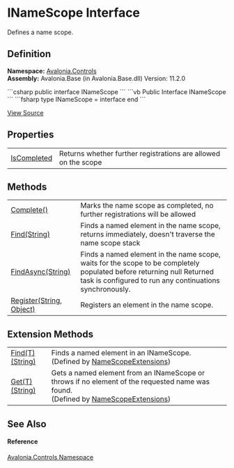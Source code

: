 # INameScope Interface


Defines a name scope.



## Definition
**Namespace:** <a href="N_Avalonia_Controls">Avalonia.Controls</a>  
**Assembly:** Avalonia.Base (in Avalonia.Base.dll) Version: 11.2.0

<Tabs groupId="api-code-preview">
<TabItem value="csharp" label="C#">
```csharp
public interface INameScope
```
</TabItem>
<TabItem value="vb" label="VB">
```vb
Public Interface INameScope
```
</TabItem>
<TabItem value="fsharp" label="F#">
```fsharp
type INameScope = interface end
```
</TabItem>
</Tabs>



<a href="https://github.com/AvaloniaUI/Avalonia/tree/master/src/Avalonia.Base/Controls/INameScope.cs" title="View the source code">View Source</a>



## Properties
<table>
<tr>
<td><a href="P_Avalonia_Controls_INameScope_IsCompleted">IsCompleted</a></td>
<td>Returns whether further registrations are allowed on the scope</td>
</tr>
</table>

## Methods
<table>
<tr>
<td><a href="M_Avalonia_Controls_INameScope_Complete">Complete()</a></td>
<td>Marks the name scope as completed, no further registrations will be allowed</td>
</tr>
<tr>
<td><a href="M_Avalonia_Controls_INameScope_Find">Find(String)</a></td>
<td>Finds a named element in the name scope, returns immediately, doesn't traverse the name scope stack</td>
</tr>
<tr>
<td><a href="M_Avalonia_Controls_INameScope_FindAsync">FindAsync(String)</a></td>
<td>Finds a named element in the name scope, waits for the scope to be completely populated before returning null Returned task is configured to run any continuations synchronously.</td>
</tr>
<tr>
<td><a href="M_Avalonia_Controls_INameScope_Register">Register(String, Object)</a></td>
<td>Registers an element in the name scope.</td>
</tr>
</table>

## Extension Methods
<table>
<tr>
<td><a href="M_Avalonia_Controls_NameScopeExtensions_Find__1">Find(T)(String)</a></td>
<td>Finds a named element in an INameScope.<br />(Defined by <a href="T_Avalonia_Controls_NameScopeExtensions">NameScopeExtensions</a>)</td>
</tr>
<tr>
<td><a href="M_Avalonia_Controls_NameScopeExtensions_Get__1">Get(T)(String)</a></td>
<td>Gets a named element from an INameScope or throws if no element of the requested name was found.<br />(Defined by <a href="T_Avalonia_Controls_NameScopeExtensions">NameScopeExtensions</a>)</td>
</tr>
</table>

## See Also


#### Reference
<a href="N_Avalonia_Controls">Avalonia.Controls Namespace</a>  
